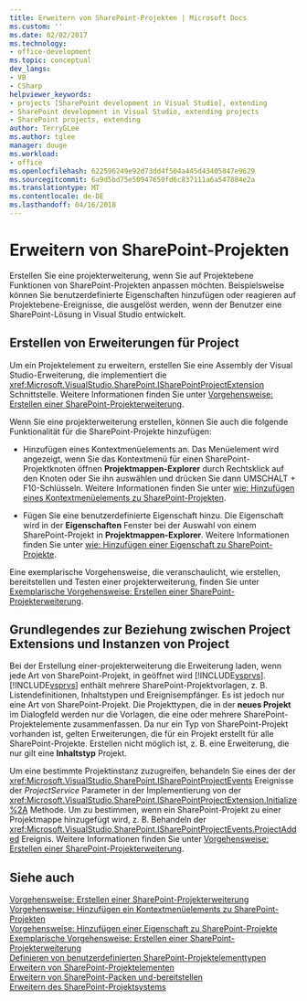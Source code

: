 ```yaml
---
title: Erweitern von SharePoint-Projekten | Microsoft Docs
ms.custom: ''
ms.date: 02/02/2017
ms.technology:
- office-development
ms.topic: conceptual
dev_langs:
- VB
- CSharp
helpviewer_keywords:
- projects [SharePoint development in Visual Studio], extending
- SharePoint development in Visual Studio, extending projects
- SharePoint projects, extending
author: TerryGLee
ms.author: tglee
manager: douge
ms.workload:
- office
ms.openlocfilehash: 622596249e92d73dd4f504a445d43405847e9629
ms.sourcegitcommit: 6a9d5bd75e50947659fd6c837111a6a547884e2a
ms.translationtype: MT
ms.contentlocale: de-DE
ms.lasthandoff: 04/16/2018
---
```

# <a name="extending-sharepoint-projects"></a>Erweitern von SharePoint-Projekten
  Erstellen Sie eine projekterweiterung, wenn Sie auf Projektebene Funktionen von SharePoint-Projekten anpassen möchten. Beispielsweise können Sie benutzerdefinierte Eigenschaften hinzufügen oder reagieren auf Projektebene-Ereignisse, die ausgelöst werden, wenn der Benutzer eine SharePoint-Lösung in Visual Studio entwickelt.  
  
## <a name="creating-project-extensions"></a>Erstellen von Erweiterungen für Project  
 Um ein Projektelement zu erweitern, erstellen Sie eine Assembly der Visual Studio-Erweiterung, die implementiert die <xref:Microsoft.VisualStudio.SharePoint.ISharePointProjectExtension> Schnittstelle. Weitere Informationen finden Sie unter [Vorgehensweise: Erstellen einer SharePoint-Projekterweiterung](../sharepoint/how-to-create-a-sharepoint-project-extension.md).  
  
 Wenn Sie eine projekterweiterung erstellen, können Sie auch die folgende Funktionalität für die SharePoint-Projekte hinzufügen:  
  
-   Hinzufügen eines Kontextmenüelements an. Das Menüelement wird angezeigt, wenn Sie das Kontextmenü für einen SharePoint-Projektknoten öffnen **Projektmappen-Explorer** durch Rechtsklick auf den Knoten oder Sie ihn auswählen und drücken Sie dann UMSCHALT + F10-Schlüsseln. Weitere Informationen finden Sie unter [wie: Hinzufügen eines Kontextmenüelements zu SharePoint-Projekten](../sharepoint/how-to-add-a-shortcut-menu-item-to-sharepoint-projects.md).  
  
-   Fügen Sie eine benutzerdefinierte Eigenschaft hinzu. Die Eigenschaft wird in der **Eigenschaften** Fenster bei der Auswahl von einem SharePoint-Projekt in **Projektmappen-Explorer**. Weitere Informationen finden Sie unter [wie: Hinzufügen einer Eigenschaft zu SharePoint-Projekte](../sharepoint/how-to-add-a-property-to-sharepoint-projects.md).  
  
 Eine exemplarische Vorgehensweise, die veranschaulicht, wie erstellen, bereitstellen und Testen einer projekterweiterung, finden Sie unter [Exemplarische Vorgehensweise: Erstellen einer SharePoint-Projekterweiterung](../sharepoint/walkthrough-creating-a-sharepoint-project-extension.md).  
  
## <a name="understanding-the-relationship-between-project-extensions-and-project-instances"></a>Grundlegendes zur Beziehung zwischen Project Extensions und Instanzen von Project  
 Bei der Erstellung einer-projekterweiterung die Erweiterung laden, wenn jede Art von SharePoint-Projekt, in geöffnet wird [!INCLUDE[vsprvs](../sharepoint/includes/vsprvs-md.md)]. [!INCLUDE[vsprvs](../sharepoint/includes/vsprvs-md.md)] enthält mehrere SharePoint-Projektvorlagen, z. B. Listendefinitionen, Inhaltstypen und Ereignisempfänger. Es ist jedoch nur eine Art von SharePoint-Projekt. Die Projekttypen, die in der **neues Projekt** im Dialogfeld werden nur die Vorlagen, die eine oder mehrere SharePoint-Projektelemente zusammenfassen. Da nur ein Typ von SharePoint-Projekt vorhanden ist, gelten Erweiterungen, die für ein Projekt erstellt für alle SharePoint-Projekte. Erstellen nicht möglich ist, z. B. eine Erweiterung, die nur gilt eine **Inhaltstyp** Projekt.  
  
 Um eine bestimmte Projektinstanz zuzugreifen, behandeln Sie eines der der <xref:Microsoft.VisualStudio.SharePoint.ISharePointProjectEvents> Ereignisse der *ProjectService* Parameter in der Implementierung von der <xref:Microsoft.VisualStudio.SharePoint.ISharePointProjectExtension.Initialize%2A> Methode. Um zu bestimmen, wenn ein SharePoint-Projekt zu einer Projektmappe hinzugefügt wird, z. B. Behandeln der <xref:Microsoft.VisualStudio.SharePoint.ISharePointProjectEvents.ProjectAdded> Ereignis. Weitere Informationen finden Sie unter [Vorgehensweise: Erstellen einer SharePoint-Projekterweiterung](../sharepoint/how-to-create-a-sharepoint-project-extension.md).  
  
## <a name="see-also"></a>Siehe auch  
 [Vorgehensweise: Erstellen einer SharePoint-Projekterweiterung](../sharepoint/how-to-create-a-sharepoint-project-extension.md)   
 [Vorgehensweise: Hinzufügen ein Kontextmenüelements zu SharePoint-Projekten](../sharepoint/how-to-add-a-shortcut-menu-item-to-sharepoint-projects.md)   
 [Vorgehensweise: Hinzufügen einer Eigenschaft zu SharePoint-Projekte](../sharepoint/how-to-add-a-property-to-sharepoint-projects.md)   
 [Exemplarische Vorgehensweise: Erstellen einer SharePoint-Projekterweiterung](../sharepoint/walkthrough-creating-a-sharepoint-project-extension.md)   
 [Definieren von benutzerdefinierten SharePoint-Projektelementtypen](../sharepoint/defining-custom-sharepoint-project-item-types.md)   
 [Erweitern von SharePoint-Projektelementen](../sharepoint/extending-sharepoint-project-items.md)   
 [Erweitern von SharePoint-Packen und-bereitstellen](../sharepoint/extending-sharepoint-packaging-and-deployment.md)   
 [Erweitern des SharePoint-Projektsystems](../sharepoint/extending-the-sharepoint-project-system.md)  
  
  